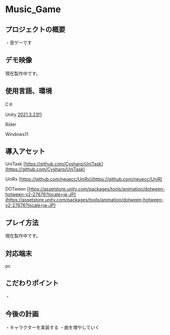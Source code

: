 # Music_Game


## プロジェクトの概要
・音ゲーです

## デモ映像

現在製作中です。

## 使用言語、環境

C＃

Unity [2021.3.23f1](https://unity.com/releases/editor/whats-new/2021.3.23)

Rider

Windows11
## 導入アセット
UniTask
[https://github.com/Cysharp/UniTask](https://github.com/Cysharp/UniTask)

UniRx
[https://github.com/neuecc/UniRx](https://github.com/neuecc/UniR)

DOTween
[https://assetstore.unity.com/packages/tools/animation/dotween-hotween-v2-27676?locale=ja-JP](https://assetstore.unity.com/packages/tools/animation/dotween-hotween-v2-27676?locale=ja-JP)

## プレイ方法

現在製作中です。

## 対応端末

pc

## こだわりポイント

・

## 今後の計画

・キャラクターを実装する
・曲を増やしていく

